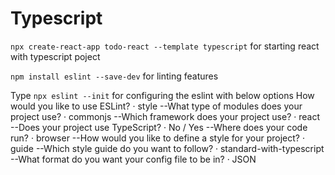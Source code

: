 # Typescript

`npx create-react-app todo-react --template typescript`
for starting react with typescript poject

`npm install eslint --save-dev` for linting features 

Type `npx eslint --init` for configuring the eslint with below options
 How would you like to use ESLint? · style
--What type of modules does your project use? · commonjs
--Which framework does your project use? · react
--Does your project use TypeScript? · No / Yes
--Where does your code run? · browser
--How would you like to define a style for your project? · guide
--Which style guide do you want to follow? · standard-with-typescript
--What format do you want your config file to be in? · JSON
